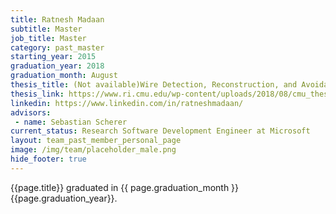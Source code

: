 ```yaml
---
title: Ratnesh Madaan
subtitle: Master
job_title: Master
category: past_master
starting_year: 2015
graduation_year: 2018
graduation_month: August
thesis_title: (Not available)Wire Detection, Reconstruction, and Avoidance for Unmanned Aerial Vehicles
thesis_link: https://www.ri.cmu.edu/wp-content/uploads/2018/08/cmu_thesis-1.pdf
linkedin: https://www.linkedin.com/in/ratneshmadaan/
advisors:
 - name: Sebastian Scherer
current_status: Research Software Development Engineer at Microsoft
layout: team_past_member_personal_page
image: /img/team/placeholder_male.png
hide_footer: true
---
```


{{page.title}} graduated in {{ page.graduation_month }} {{page.graduation_year}}.

